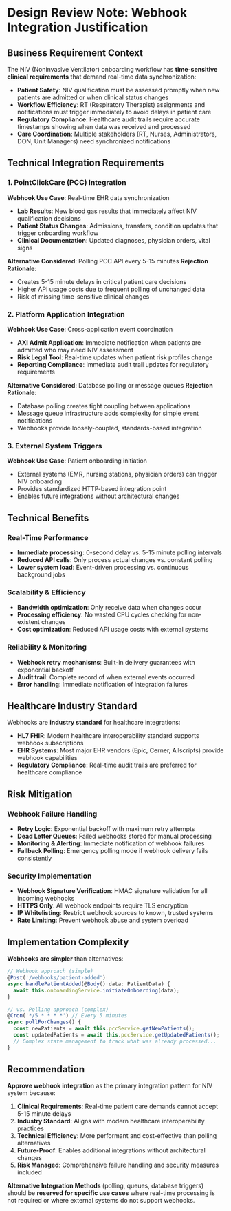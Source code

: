 # Design Review Note: Webhook Integration Justification

## **Business Requirement Context**

The NIV (Noninvasive Ventilator) onboarding workflow has **time-sensitive clinical requirements** that demand real-time data synchronization:

- **Patient Safety**: NIV qualification must be assessed promptly when new patients are admitted or when clinical status changes
- **Workflow Efficiency**: RT (Respiratory Therapist) assignments and notifications must trigger immediately to avoid delays in patient care
- **Regulatory Compliance**: Healthcare audit trails require accurate timestamps showing when data was received and processed
- **Care Coordination**: Multiple stakeholders (RT, Nurses, Administrators, DON, Unit Managers) need synchronized notifications

## **Technical Integration Requirements**

### **1. PointClickCare (PCC) Integration**

**Webhook Use Case**: Real-time EHR data synchronization

- **Lab Results**: New blood gas results that immediately affect NIV qualification decisions
- **Patient Status Changes**: Admissions, transfers, condition updates that trigger onboarding workflow
- **Clinical Documentation**: Updated diagnoses, physician orders, vital signs

**Alternative Considered**: Polling PCC API every 5-15 minutes
**Rejection Rationale**:

- Creates 5-15 minute delays in critical patient care decisions
- Higher API usage costs due to frequent polling of unchanged data
- Risk of missing time-sensitive clinical changes

### **2. Platform Application Integration**

**Webhook Use Case**: Cross-application event coordination

- **AXI Admit Application**: Immediate notification when patients are admitted who may need NIV assessment
- **Risk Legal Tool**: Real-time updates when patient risk profiles change
- **Reporting Compliance**: Immediate audit trail updates for regulatory requirements

**Alternative Considered**: Database polling or message queues
**Rejection Rationale**:

- Database polling creates tight coupling between applications
- Message queue infrastructure adds complexity for simple event notifications
- Webhooks provide loosely-coupled, standards-based integration

### **3. External System Triggers**

**Webhook Use Case**: Patient onboarding initiation

- External systems (EMR, nursing stations, physician orders) can trigger NIV onboarding
- Provides standardized HTTP-based integration point
- Enables future integrations without architectural changes

## **Technical Benefits**

### **Real-Time Performance**

- **Immediate processing**: 0-second delay vs. 5-15 minute polling intervals
- **Reduced API calls**: Only process actual changes vs. constant polling
- **Lower system load**: Event-driven processing vs. continuous background jobs

### **Scalability & Efficiency**

- **Bandwidth optimization**: Only receive data when changes occur
- **Processing efficiency**: No wasted CPU cycles checking for non-existent changes
- **Cost optimization**: Reduced API usage costs with external systems

### **Reliability & Monitoring**

- **Webhook retry mechanisms**: Built-in delivery guarantees with exponential backoff
- **Audit trail**: Complete record of when external events occurred
- **Error handling**: Immediate notification of integration failures

## **Healthcare Industry Standard**

Webhooks are **industry standard** for healthcare integrations:

- **HL7 FHIR**: Modern healthcare interoperability standard supports webhook subscriptions
- **EHR Systems**: Most major EHR vendors (Epic, Cerner, Allscripts) provide webhook capabilities
- **Regulatory Compliance**: Real-time audit trails are preferred for healthcare compliance

## **Risk Mitigation**

### **Webhook Failure Handling**

- **Retry Logic**: Exponential backoff with maximum retry attempts
- **Dead Letter Queues**: Failed webhooks stored for manual processing
- **Monitoring & Alerting**: Immediate notification of webhook failures
- **Fallback Polling**: Emergency polling mode if webhook delivery fails consistently

### **Security Implementation**

- **Webhook Signature Verification**: HMAC signature validation for all incoming webhooks
- **HTTPS Only**: All webhook endpoints require TLS encryption
- **IP Whitelisting**: Restrict webhook sources to known, trusted systems
- **Rate Limiting**: Prevent webhook abuse and system overload

## **Implementation Complexity**

**Webhooks are simpler** than alternatives:

```typescript
// Webhook approach (simple)
@Post('/webhooks/patient-added')
async handlePatientAdded(@Body() data: PatientData) {
  await this.onboardingService.initiateOnboarding(data);
}

// vs. Polling approach (complex)
@Cron('*/5 * * * *') // Every 5 minutes
async pollForChanges() {
  const newPatients = await this.pccService.getNewPatients();
  const updatedPatients = await this.pccService.getUpdatedPatients();
  // Complex state management to track what was already processed...
}
```

## **Recommendation**

**Approve webhook integration** as the primary integration pattern for NIV system because:

1. **Clinical Requirements**: Real-time patient care demands cannot accept 5-15 minute delays
2. **Industry Standard**: Aligns with modern healthcare interoperability practices
3. **Technical Efficiency**: More performant and cost-effective than polling alternatives
4. **Future-Proof**: Enables additional integrations without architectural changes
5. **Risk Managed**: Comprehensive failure handling and security measures included

**Alternative Integration Methods** (polling, queues, database triggers) should be **reserved for specific use cases** where real-time processing is not required or where external systems do not support webhooks.
